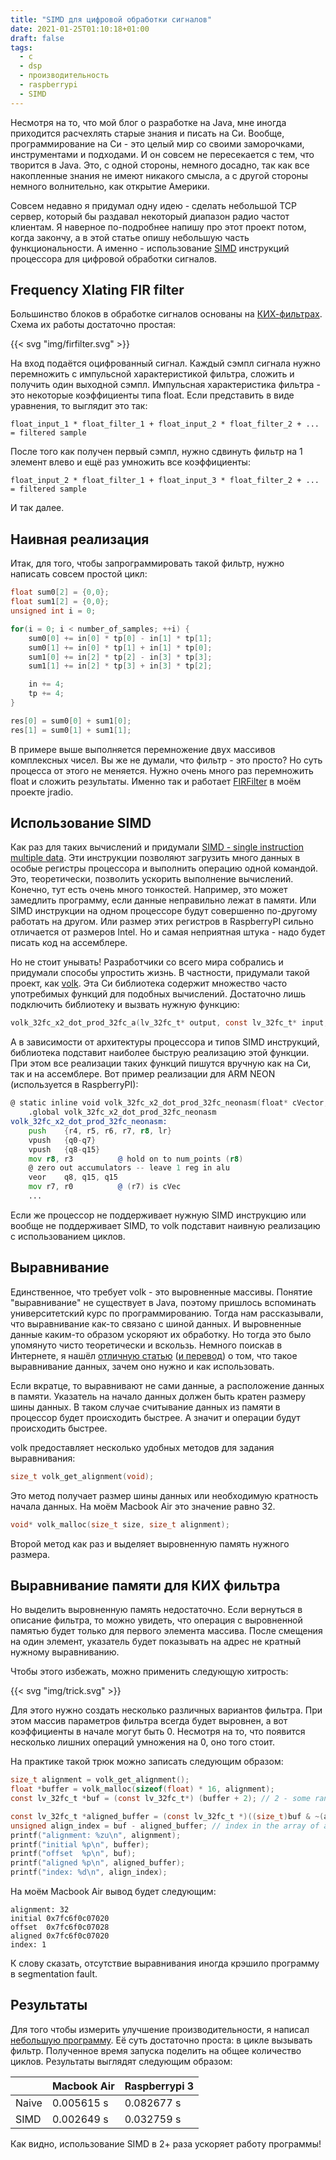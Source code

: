 ```yaml
---
title: "SIMD для цифровой обработки сигналов"
date: 2021-01-25T01:10:18+01:00
draft: false
tags:
  - c
  - dsp
  - производительность
  - raspberrypi
  - SIMD
---
```

Несмотря на то, что мой блог о разработке на Java, мне иногда приходится расчехлять старые знания и писать на Си. Вообще, программирование на Си - это целый мир со своими заморочками, инструментами и подходами. И он совсем не пересекается с тем, что творится в Java. Это, с одной стороны, немного досадно, так как все накопленные знания не имеют никакого смысла, а с другой стороны немного волнительно, как открытие Америки.

Совсем недавно я придумал одну идею - сделать небольшой TCP сервер, который бы раздавал некоторый диапазон радио частот клиентам. Я наверное по-подробнее напишу про этот проект потом, когда закончу, а в этой статье опишу небольшую часть функциональности. А именно - использование [SIMD](https://en.wikipedia.org/wiki/SIMD) инструкций процессора для цифровой обработки сигналов.

## Frequency Xlating FIR filter

Большинство блоков в обработке сигналов основаны на [КИХ-фильтрах](https://ru.wikipedia.org/wiki/Фильтр_с_конечной_импульсной_характеристикой). Схема их работы достаточно простая:

{{< svg "img/firfilter.svg" >}}

На вход подаётся оцифрованный сигнал. Каждый сэмпл сигнала нужно перемножить с импульсной характеристикой фильтра, сложить и получить один выходной сэмпл. Импульсная характеристика фильтра - это некоторые коэффициенты типа float. Если представить в виде уравнения, то выглядит это так:

```
float_input_1 * float_filter_1 + float_input_2 * float_filter_2 + ... = filtered sample
```

После того как получен первый сэмпл, нужно сдвинуть фильтр на 1 элемент влево и ещё раз умножить все коэффициенты:

```
float_input_2 * float_filter_1 + float_input_3 * float_filter_2 + ... = filtered sample
```

И так далее.

## Наивная реализация

Итак, для того, чтобы запрограммировать такой фильтр, нужно написать совсем простой цикл:

```c
float sum0[2] = {0,0};
float sum1[2] = {0,0};
unsigned int i = 0;

for(i = 0; i < number_of_samples; ++i) {
    sum0[0] += in[0] * tp[0] - in[1] * tp[1];
    sum0[1] += in[0] * tp[1] + in[1] * tp[0];
    sum1[0] += in[2] * tp[2] - in[3] * tp[3];
    sum1[1] += in[2] * tp[3] + in[3] * tp[2];

    in += 4;
    tp += 4;
}

res[0] = sum0[0] + sum1[0];
res[1] = sum0[1] + sum1[1];
```

В примере выше выполняется перемножение двух массивов комплексных чисел. Вы же не думали, что фильтр - это просто? Но суть процесса от этого не меняется. Нужно очень много раз перемножить float и сложить результаты. Именно так и работает [FIRFilter](https://github.com/dernasherbrezon/jradio/blob/8c5704be41d12ef7e819f9486fab0e623a6f1b44/src/main/java/ru/r2cloud/jradio/blocks/FIRFilter.java) в моём проекте jradio.

## Использование SIMD

Как раз для таких вычислений и придумали [SIMD - single instruction multiple data](https://en.wikipedia.org/wiki/SIMD). Эти инструкции позволяют загрузить много данных в особые регистры процессора и выполнить операцию одной командой. Это, теоретически, позволить ускорить выполнение вычислений. Конечно, тут есть очень много тонкостей. Например, это может замедлить программу, если данные неправильно лежат в памяти. Или SIMD инструкции на одном процессоре будут совершенно по-другому работать на другом. Или размер этих регистров в RaspberryPI сильно отличается от размеров Intel. Но и самая неприятная штука - надо будет писать код на ассемблере.

Но не стоит унывать! Разработчики со всего мира собрались и придумали способы упростить жизнь. В частности, придумали такой проект, как [volk](https://www.libvolk.org). Эта Си библиотека содержит множество часто употребимых функций для подобных вычислений. Достаточно лишь подключить библиотеку и вызвать нужную функцию:


```c
volk_32fc_x2_dot_prod_32fc_a(lv_32fc_t* output, const lv_32fc_t* input, const lv_32fc_t* filter, unsigned int size);
```

А в зависимости от архитектуры процессора и типов SIMD инструкций, библиотека подставит наиболее быструю реализацию этой функции. При этом все реализации таких функций пишутся вручную как на Си, так и на ассемблере. Вот пример реализации для ARM NEON (используется в RaspberryPI):

```asm
@ static inline void volk_32fc_x2_dot_prod_32fc_neonasm(float* cVector, const float* aVector, const float* bVector, unsigned int num_points);
	.global	volk_32fc_x2_dot_prod_32fc_neonasm
volk_32fc_x2_dot_prod_32fc_neonasm:
    push    {r4, r5, r6, r7, r8, lr}
    vpush   {q0-q7}
    vpush   {q8-q15}
    mov r8, r3          @ hold on to num_points (r8)
    @ zero out accumulators -- leave 1 reg in alu
    veor    q8, q15, q15
    mov r7, r0          @ (r7) is cVec
    ...
```

Если же процессор не поддерживает нужную SIMD инструкцию или вообще не поддерживает SIMD, то volk подставит наивную реализацию с использованием циклов.

## Выравнивание

Единственное, что требует volk - это выровненные массивы. Понятие "выравнивание" не существует в Java, поэтому пришлось вспоминать университетский курс по программированию. Тогда нам рассказывали, что выравнивание как-то связано с шиной данных. И выровненные данные каким-то образом ускоряют их обработку. Но тогда это было упомянуто чисто теоретически и вскользь. Немного поискав в Интернете, я нашёл [отличную статью](https://developer.ibm.com/technologies/systems/articles/pa-dalign/) ([и перевод](http://konishchevdmitry.blogspot.com/2010/01/blog-post.html)) о том, что такое выравнивание данных, зачем оно нужно и как использовать.

Если вкратце, то выравнивают не сами данные, а расположение данных в памяти. Указатель на начало данных должен быть кратен размеру шины данных. В таком случае считывание данных из памяти в процессор будет происходить быстрее. А значит и операции будут происходить быстрее. 

volk предоставляет несколько удобных методов для задания выравнивания:

```c
size_t volk_get_alignment(void);
```

Это метод получает размер шины данных или необходимую кратность начала данных. На моём Macbook Air это значение равно 32.

```c
void* volk_malloc(size_t size, size_t alignment);
```

Второй метод как раз и выделяет выровненную память нужного размера.

## Выравнивание памяти для КИХ фильтра

Но выделить выровненную память недостаточно. Если вернуться в описание фильтра, то можно увидеть, что операция с выровненной памятью будет только для первого элемента массива. После смещения на один элемент, указатель будет показывать на адрес не кратный нужному выравниванию.

Чтобы этого избежать, можно применить следующую хитрость:

{{< svg "img/trick.svg" >}}

Для этого нужно создать несколько различных вариантов фильтра. При этом массив параметров фильтра всегда будет выровнен, а вот коэффициенты в начале могут быть 0. Несмотря на то, что появится несколько лишних операций умножения на 0, оно того стоит.

На практике такой трюк можно записать следующим образом:

```c
size_t alignment = volk_get_alignment();
float *buffer = volk_malloc(sizeof(float) * 16, alignment);
const lv_32fc_t *buf = (const lv_32fc_t*) (buffer + 2); // 2 - some random offset

const lv_32fc_t *aligned_buffer = (const lv_32fc_t *)((size_t)buf & ~(alignment - 1));
unsigned align_index = buf - aligned_buffer; // index in the array of aligned filter configurations
printf("alignment: %zu\n", alignment);
printf("initial %p\n", buffer);
printf("offset  %p\n", buf);
printf("aligned %p\n", aligned_buffer);
printf("index: %d\n", align_index);
```

На моём Macbook Air вывод будет следующим:

```
alignment: 32
initial 0x7fc6f0c07020
offset  0x7fc6f0c07028
aligned 0x7fc6f0c07020
index: 1
```

К слову сказать, отсутствие выравнивания иногда крэшило программу в segmentation fault.

## Результаты

Для того чтобы измерить улучшение производительности, я написал [небольшую программу](https://github.com/dernasherbrezon/sdr-server/blob/main/test/perf_xlating.c). Её суть достаточно проста: в цикле вызывать фильтр. Полученное время запуска поделить на общее количество циклов. Результаты выглядят следующим образом:

<table>
	<thead>
		<tr>
			<th></th>
			<th>Macbook Air</th>
			<th>Raspberrypi 3</th>
		</tr>
	</thead>
	<tbody>
		<tr>
			<td>Naive</td>
			<td>0.005615 s</td>
			<td>0.082677 s</td>
		</tr>
		<tr>
			<td>SIMD</td>
			<td>0.002649 s</td>
			<td>0.032759 s</td>
		</tr>
	</tbody>
</table>

Как видно, использование SIMD в 2+ раза ускоряет работу программы!